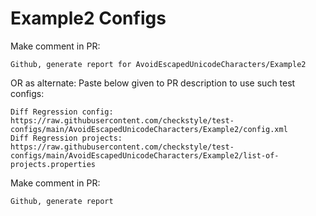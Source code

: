 # Example2 Configs
Make comment in PR:
```
Github, generate report for AvoidEscapedUnicodeCharacters/Example2
```
OR as alternate:
Paste below given to PR description to use such test configs:
```
Diff Regression config: https://raw.githubusercontent.com/checkstyle/test-configs/main/AvoidEscapedUnicodeCharacters/Example2/config.xml
Diff Regression projects: https://raw.githubusercontent.com/checkstyle/test-configs/main/AvoidEscapedUnicodeCharacters/Example2/list-of-projects.properties
```
Make comment in PR:
```
Github, generate report
```
